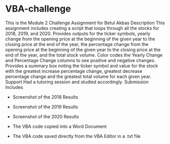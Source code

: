 # VBA-challenge  
This is the Module 2 Challenge Assignment for Betul Akbas
Description
This assignment includes creating a script that loops through all the stocks for 2018, 2019, and 2020. 
Provides outputs for the ticker symbols, yearly change from the opening price at the beginning of the given year to the closing price at the end of the year, the percentage change from the opening price at the beginning of the given year to the closing price at the end of the year, and the total stock volume.
Color codes the Yearly Change and Percentage Change columns to see positive and negative changes.
Provides a summary box noting the ticker symbol and value for the stock with the greatest increase percentage change, greatest decrease percentage change and the greatest total volume for each given year.
Support
Had a tutoring session and studied accordingly. 
Submission Includes
- Screenshot of the 2018 Results

- Screenshot of the 2019 Results

- Screenshot of the 2020 Results

- The VBA code copied into a Word Document

- The VBA code saved directly from the VBA Editor in a .txt file

